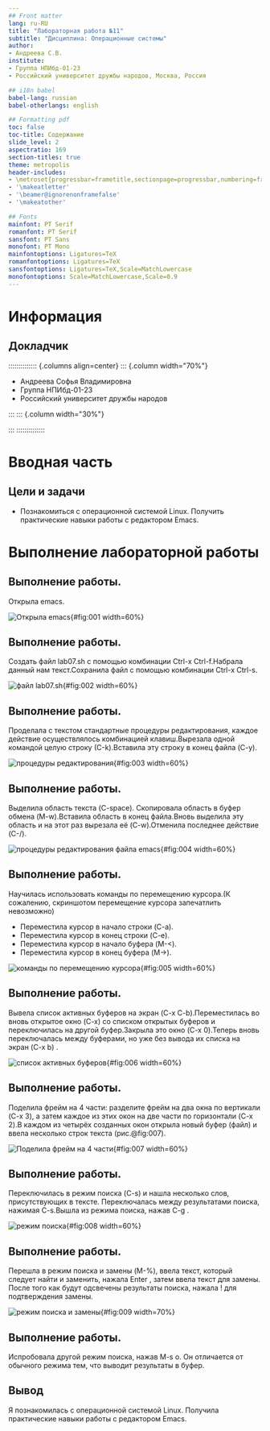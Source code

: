 ```yaml
---
## Front matter
lang: ru-RU
title: "Лабораторная работа №11"
subtitle: "Дисциплина: Операционные системы"
author:
- Андреева С.В.
institute:
- Группа НПИбд-01-23
- Российский университет дружбы народов, Москва, Россия

## i18n babel
babel-lang: russian
babel-otherlangs: english

## Formatting pdf
toc: false
toc-title: Содержание
slide_level: 2
aspectratio: 169
section-titles: true
theme: metropolis
header-includes:
- \metroset{progressbar=frametitle,sectionpage=progressbar,numbering=fraction}
- '\makeatletter'
- '\beamer@ignorenonframefalse'
- '\makeatother'

## Fonts
mainfont: PT Serif
romanfont: PT Serif
sansfont: PT Sans
monofont: PT Mono
mainfontoptions: Ligatures=TeX
romanfontoptions: Ligatures=TeX
sansfontoptions: Ligatures=TeX,Scale=MatchLowercase
monofontoptions: Scale=MatchLowercase,Scale=0.9
---
```


# Информация

## Докладчик

:::::::::::::: {.columns align=center}
::: {.column width="70%"}

* Андреева Софья Владимировна
* Группа НПИбд-01-23
* Российский университет дружбы народов

:::
::: {.column width="30%"}

:::
::::::::::::::

# Вводная часть

## Цели и задачи

- Познакомиться с операционной системой Linux. Получить практические навыки работы с редактором Emacs.

# Выполнение лабораторной работы

## Выполнение работы.

Открыла emacs.

![Открыла emacs](image/1.jpg){#fig:001 width=60%}

## Выполнение работы.

Создать файл lab07.sh с помощью комбинации Ctrl-x Ctrl-f.Набрала данный нам текст.Сохранила файл с помощью комбинации Ctrl-x Ctrl-s.

![файл lab07.sh](image/2.jpg){#fig:002 width=60%}

## Выполнение работы.

Проделала с текстом стандартные процедуры редактирования, каждое действие осуществлялось комбинацией клавиш.Вырезала одной командой целую строку (С-k).Вставила эту строку в конец файла (C-y).

![процедуры редактирования](image/3.jpg){#fig:003 width=60%}

## Выполнение работы.

Выделила область текста (C-space). Скопировала область в буфер обмена (M-w).Вставила область в конец файла.Вновь выделила эту область и на этот раз вырезала её (C-w).Отменила последнее действие (C-/).

![процедуры редактирования файла emacs](image/4.jpg){#fig:004 width=60%}

## Выполнение работы.

Научилась использовать команды по перемещению курсора.(К сожалению, скриншотом перемещение курсора запечатлить невозможно)
- Переместила курсор в начало строки (C-a).
- Переместила курсор в конец строки (C-e).
- Переместила курсор в начало буфера (M-<).
- Переместила курсор в конец буфера (M->).

![команды по перемещению курсора](image/5.jpg){#fig:005 width=60%}

## Выполнение работы.

Вывела список активных буферов на экран (C-x C-b).Переместилась во вновь открытое окно (C-x) со списком открытых буферов и переключилась на другой буфер.Закрыла это окно (C-x 0).Теперь вновь переключалась между буферами, но уже без вывода их списка на экран (C-x b) .

![список активных буферов](image/6.jpg){#fig:006 width=60%}

## Выполнение работы.

Поделила фрейм на 4 части: разделите фрейм на два окна по вертикали (C-x 3), а затем каждое из этих окон на две части по горизонтали (C-x 2).В каждом из четырёх созданных окон открыла новый буфер (файл) и ввела несколько строк текста (рис.@fig:007).

![Поделила фрейм на 4 части](image/7.jpg){#fig:007 width=60%}

## Выполнение работы.

Переключилась в режим поиска (C-s) и нашла несколько слов, присутствующих в тексте. Переключалась между результатами поиска, нажимая C-s.Вышла из режима поиска, нажав C-g .

![режим поиска](image/8.jpg){#fig:008 width=60%}

## Выполнение работы.

Перешла в режим поиска и замены (M-%), ввела текст, который следует найти и заменить, нажала Enter , затем ввела текст для замены. После того как будут одсвечены результаты поиска, нажала ! для подтверждения замены.

![режим поиска и замены ](image/9.jpg){#fig:009 width=70%}

## Выполнение работы.

Испробовала другой режим поиска, нажав M-s o. Он отличается от обычного режима тем, что выводит результаты в буфер.

## Вывод

Я познакомилась с операционной системой Linux. Получила практические навыки работы с редактором Emacs.
